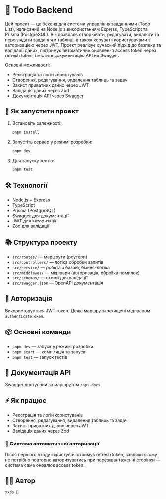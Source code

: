 # 📝 Todo Backend

Цей проект — це бекенд для системи управління завданнями (Todo List), написаний на Node.js з використанням Express, TypeScript та Prisma (PostgreSQL). Він дозволяє створювати, редагувати, видаляти та переглядати завдання й таблиці, а також керувати користувачами з авторизацією через JWT. Проект реалізує сучасний підхід до безпеки та валідації даних, підтримує автоматичне оновлення access token через refresh token, і містить документацію API на Swagger.

Основні можливості:

- Реєстрація та логін користувачів
- Створення, редагування, видалення таблиць та задач
- Захист приватних даних через JWT
- Валідація даних через Zod
- Документація API через Swagger

## 🚀 Як запустити проект

1. Встановіть залежності:
   ```bash
   pnpm install
   ```
2. Запустіть сервер у режимі розробки:
   ```bash
   pnpm dev
   ```
3. Для запуску тестів:
   ```bash
   pnpm test
   ```

## 🛠️ Технології

- Node.js + Express
- TypeScript
- Prisma (PostgreSQL)
- Swagger для документації
- JWT для авторизації
- Zod для валідації

## 📚 Структура проекту

- `src/routes/` — маршрути (роутери)
- `src/controllers/` — логіка обробки запитів
- `src/service/` — робота з базою, бізнес-логіка
- `src/middlawes/` — мідлвари (авторизація, обробка помилок)
- `src/schemas/` — схеми для валідації
- `src/swagger.json` — OpenAPI документація

## 🔐 Авторизація

Використовується JWT токен. Деякі маршрути захищені мідлваром `authenticateToken`.

## 📦 Основні команди

- `pnpm dev` — запуск у режимі розробки
- `pnpm start` — компіляція та запуск
- `pnpm test` — запуск тестів

## 📑 Документація API

Swagger доступний за маршрутом `/api-docs`.

## ⚡ Як працює

- Реєстрація та логін користувачів
- Створення, редагування, видалення таблиць та задач
- Захист приватних даних через JWT
- Валідація даних через Zod

### 🔄 Система автоматичної авторизації

Після першого входу користувач отримує refresh token, завдяки якому не потрібно повторно авторизуватись при перезавантаженні сторінки — система сама оновлює access token.

## 🧑‍💻 Автор

`xxds 🎀`
